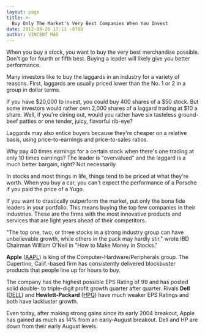 ```yaml
---
layout: page
title: >-
  Buy Only The Market's Very Best Companies When You Invest
date: 2012-09-26 17:11 -0700
author: VINCENT MAO
---
```





When you buy a stock, you want to buy the very best merchandise possible. Don't go for fourth or fifth best. Buying a leader will likely give you better performance.


Many investors like to buy the laggards in an industry for a variety of reasons. First, laggards are usually priced lower than the No. 1 or 2 in a group in dollar terms.


If you have \$20,000 to invest, you could buy 400 shares of a \$50 stock. But some investors would rather own 2,000 shares of a laggard trading at \$10 a share. Well, if you're dining out, would you rather have six tasteless ground-beef patties or one tender, juicy, flavorful rib-eye?


Laggards may also entice buyers because they're cheaper on a relative basis, using price-to-earnings and price-to-sales ratios.


Why pay 40 times earnings for a certain stock when there's one trading at only 10 times earnings? The leader is "overvalued" and the laggard is a much better bargain, right? Not necessarily.


In stocks and most things in life, things tend to be priced at what they're worth. When you buy a car, you can't expect the performance of a Porsche if you paid the price of a Yugo.


If you want to drastically outperform the market, put only the bona fide leaders in your portfolio. This means buying the top few companies in their industries. These are the firms with the most innovative products and services that are light years ahead of their competitors.


"The top one, two, or three stocks in a strong industry group can have unbelievable growth, while others in the pack may hardly stir," wrote IBD Chairman William O'Neil in "How to Make Money in Stocks."


**Apple** ([AAPL](https://research.investors.com/quote.aspx?symbol=AAPL)) is king of the Computer-Hardware/Peripherals group. The Cupertino, Calif.-based firm has consistently delivered blockbuster products that people line up for hours to buy.


The company has the highest possible EPS Rating of 99 and has posted solid double- to triple-digit profit growth quarter after quarter. Rivals **Dell** ([DELL](https://research.investors.com/quote.aspx?symbol=DELL)) and  **Hewlett-Packard** ([HPQ](https://research.investors.com/quote.aspx?symbol=HPQ)) have much weaker EPS Ratings and both have lackluster growth.


Even today, after making strong gains since its early 2004 breakout, Apple has gained as much as 14% from an early-August breakout. Dell and HP are down from their early August levels.




